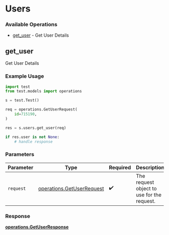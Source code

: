 # Users

### Available Operations

* [get_user](#get_user) - Get User Details

## get_user

Get User Details

### Example Usage

```python
import test
from test.models import operations

s = test.Test()

req = operations.GetUserRequest(
    id=715190,
)

res = s.users.get_user(req)

if res.user is not None:
    # handle response
```

### Parameters

| Parameter                                                              | Type                                                                   | Required                                                               | Description                                                            |
| ---------------------------------------------------------------------- | ---------------------------------------------------------------------- | ---------------------------------------------------------------------- | ---------------------------------------------------------------------- |
| `request`                                                              | [operations.GetUserRequest](../../models/operations/getuserrequest.md) | :heavy_check_mark:                                                     | The request object to use for the request.                             |


### Response

**[operations.GetUserResponse](../../models/operations/getuserresponse.md)**


